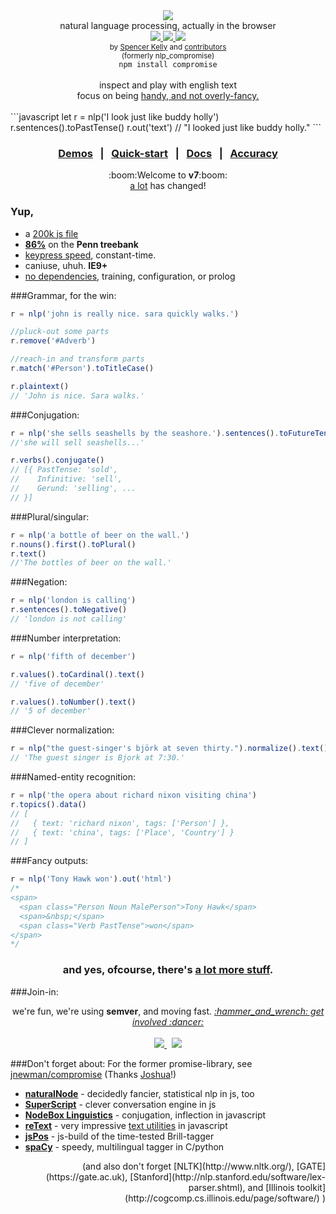 <div align="center">
  <img src="https://cloud.githubusercontent.com/assets/399657/21955696/46e882d4-da3e-11e6-94a6-720c34e27df7.jpg" />
  <div>natural language processing, actually in the browser</div>
  <a href="https://www.codacy.com/app/spencerkelly86/nlp_compromise">
    <img src="https://api.codacy.com/project/badge/grade/82cc8ebd98b64ed199d7be6021488062" />
  </a>
  <a href="https://npmjs.org/package/compromise">
    <img src="https://img.shields.io/npm/v/compromise.svg?style=flat-square" />
  </a>
  <a href="https://nodejs.org/api/documentation.html#documentation_stability_index">
    <img src="https://img.shields.io/badge/stability-experimental-orange.svg?style=flat-square" />
  </a>
</div>
<div align="center">
  <sub>
    by
    <a href="https://github.com/spencermountain">Spencer Kelly</a> and
    <a href="https://github.com/nlp-compromise/compromise/graphs/contributors">
      contributors
    </a>
  </sub>
</div>
<div align="center">
  <sub>(formerly nlp_compromise)</sub>
</div>
<div align="center">
  <code>npm install compromise</code>
</div>
<br/>
<div align="center">
  inspect and play with english text
  <div>
    focus on being <a href="https://github.com/nlp-compromise/compromise/wiki/Justification">handy, and not overly-fancy.</a>
  </div>
</div>
<br/>
```javascript
let r = nlp('I look just like buddy holly')
r.sentences().toPastTense()
r.out('text')
// "I looked just like buddy holly."
```
<h3 align="center">
  <a href="http://nlpcompromise.com">Demos</a>
  <span>&nbsp; | &nbsp;</span>
  <a href="https://github.com/nlp-compromise/compromise/wiki/Getting-Started">Quick-start</a>
  <span>&nbsp; | &nbsp;</span>
  <a href="https://github.com/nlp-compromise/compromise/wiki/API">Docs</a>
  <span>&nbsp; | &nbsp;</span>
  <a href="https://github.com/nlp-compromise/compromise/wiki/Accuracy">Accuracy</a>
</h3>

<div align="center">
  :boom:Welcome to <b>v7</b>:boom:
  <div>
    <a href="https://github.com/nlp-compromise/compromise/wiki/v7-upgrade-instructions">a lot</a>
    has changed!
  </div>
</div>

### Yup,
* a [200k js file](https://unpkg.com/compromise@latest/builds/compromise.min.js)
* **[86%](https://github.com/nlp-compromise/compromise/wiki/Accuracy)** on the **Penn treebank**
* [keypress speed](https://github.com/nlp-compromise/compromise/wiki/Performance), constant-time.
* caniuse, uhuh. **IE9+**
* [no dependencies](https://github.com/nlp-compromise/compromise/wiki/Getting-Started), training, configuration, or prolog

###Grammar, for the win:
```javascript
r = nlp('john is really nice. sara quickly walks.')

//pluck-out some parts
r.remove('#Adverb')

//reach-in and transform parts
r.match('#Person').toTitleCase()

r.plaintext()
// 'John is nice. Sara walks.'
```

###Conjugation:
```javascript
r = nlp('she sells seashells by the seashore.').sentences().toFutureTense().text()
//'she will sell seashells...'

r.verbs().conjugate()
// [{ PastTense: 'sold',
//    Infinitive: 'sell',
//    Gerund: 'selling', ...
// }]
```

###Plural/singular:
```javascript
r = nlp('a bottle of beer on the wall.')
r.nouns().first().toPlural()
r.text()
//'The bottles of beer on the wall.'
```

###Negation:
```javascript
r = nlp('london is calling')
r.sentences().toNegative()
// 'london is not calling'
```

###Number interpretation:
```javascript
r = nlp('fifth of december')

r.values().toCardinal().text()
// 'five of december'

r.values().toNumber().text()
// '5 of december'
```

###Clever normalization:
```javascript
r = nlp("the guest-singer's björk at seven thirty.").normalize().text()
// 'The guest singer is Bjork at 7:30.'
```

###Named-entity recognition:
```javascript
r = nlp('the opera about richard nixon visiting china')
r.topics().data()
// [
//   { text: 'richard nixon', tags: ['Person'] },
//   { text: 'china', tags: ['Place', 'Country'] }
// ]
```

###Fancy outputs:
```javascript
r = nlp('Tony Hawk won').out('html')
/*
<span>
  <span class="Person Noun MalePerson">Tony Hawk</span>
  <span>&nbsp;</span>
  <span class="Verb PastTense">won</span>
</span>
*/
```
<h3 align="center">
  and yes, ofcourse, there's <a href="https://github.com/nlp-compromise/compromise/wiki/API">a lot more stuff</a>.
</h3>

###Join-in:
<div align="center">
  we're fun, we're using <b>semver</b>, and moving fast.
  <i>
    <a href="https://github.com/nlp-compromise/compromise/wiki/Contributing">
  :hammer_and_wrench: get involved :dancer: </a>
  </i>
</div>
<br/>
<div align="center">
  <a href="https://www.youtube.com/watch?v=tk_JGu2AbJY">
    <img src="http://img.youtube.com/vi/tk_JGu2AbJY/mqdefault.jpg"/>
  </a>
  <span> &nbsp; </span>
  <a href="https://www.youtube.com/watch?v=WuPVS2tCg8s">
    <img src="http://img.youtube.com/vi/WuPVS2tCg8s/mqdefault.jpg"/>
  </a>
</div>

###Don't forget about:
For the former promise-library, see [jnewman/compromise](https://github.com/jnewman/compromise)
(Thanks [Joshua](https://github.com/jnewman)!)
* **[naturalNode](https://github.com/NaturalNode/natural)** - decidedly fancier, statistical nlp in js, too
* **[SuperScript](http://superscriptjs.com/)** - clever conversation engine in js
* **[NodeBox Linguistics](https://www.nodebox.net/code/index.php/Linguistics)** - conjugation, inflection in javascript
* **[reText](https://github.com/wooorm/retext)** - very impressive [text utilities](https://github.com/wooorm/retext/blob/master/doc/plugins.md) in javascript
* **[jsPos](https://code.google.com/archive/p/jspos/)** - js-build of the time-tested Brill-tagger
* **[spaCy](https://spacy.io/)** - speedy, multilingual tagger in C/python

<div align="right">
(and also don't forget
[NLTK](http://www.nltk.org/),
[GATE](https://gate.ac.uk),
[Stanford](http://nlp.stanford.edu/software/lex-parser.shtml),
and
[Illinois toolkit](http://cogcomp.cs.illinois.edu/page/software/)
)
</div>
